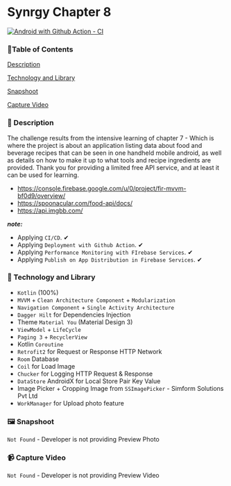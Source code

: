 # Synrgy Chapter 8

[![Android with Github Action - CI](https://github.com/anantyan/SynrgyChapter8/actions/workflows/ci.yaml/badge.svg?branch=main)](https://github.com/anantyan/SynrgyChapter8/actions/workflows/ci.yaml)

### 🚩Table of Contents

[Description](https://github.com/anantyan/SynrgyChapter8#-description)

[Technology and Library](https://github.com/anantyan/SynrgyChapter8#-technology-and-library)

[Snapshoot](https://github.com/anantyan/SynrgyChapter8#%EF%B8%8F-snapshoot)

[Capture Video](https://github.com/anantyan/SynrgyChapter8#-capture-video)

### 📌 Description

The challenge results from the intensive learning of chapter 7 - Which is where the project is about an application listing data about food and beverage recipes that can be seen in one handheld mobile android, as well as details on how to make it up to what tools and recipe ingredients are provided. Thank you for providing a limited free API service, and at least it can be used for learning.

- https://console.firebase.google.com/u/0/project/fir-mvvm-bf0d9/overview/
- https://spoonacular.com/food-api/docs/
- https://api.imgbb.com/

***note:*** 

- Applying `CI/CD`. ✔
- Applying `Deployment with Github Action`. ✔
- Applying `Performance Monitoring with FIrebase Services`. ✔
- Applying `Publish on App Distribution in Firebase Services`. ✔

### 👣 Technology and Library

- `Kotlin` (100%)
- `MVVM` + `Clean Architecture Component` + `Modularization`
- `Navigation Component` + `Single Activity Architecture`
- `Dagger Hilt` for Dependencies Injection
- Theme `Material You` (Material Design 3)
- `ViewModel` + `LifeCycle`
- `Paging 3` + `RecyclerView`
- Kotlin `Coroutine`
- `Retrofit2` for Request or Response HTTP Network
- `Room` Database
- `Coil` for Load Image
- `Chucker` for Logging HTTP Request & Response
- `DataStore` AndroidX for Local Store Pair Key Value
- Image Picker + Cropping Image from `SSImagePicker` - Simform Solutions Pvt Ltd
- `WorkManager` for Upload photo feature

### 🖼️ Snapshoot

`Not Found` - Developer is not providing Preview Photo

### 📹 Capture Video

`Not Found` - Developer is not providing Preview Video
